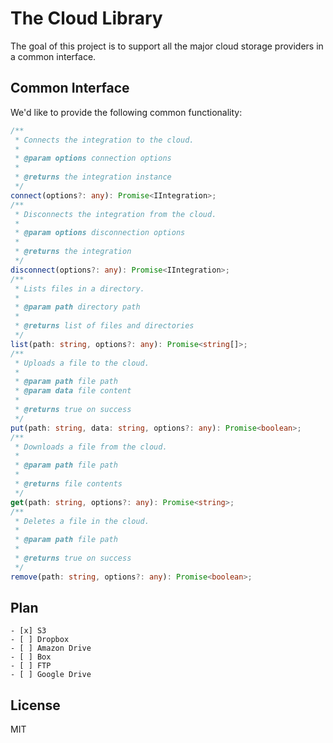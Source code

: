 # The Cloud Library

The goal of this project is to support all the major cloud storage providers in a common interface.

## Common Interface

We'd like to provide the following common functionality:

```typescript
/**
 * Connects the integration to the cloud.
 *
 * @param options connection options
 *
 * @returns the integration instance
 */
connect(options?: any): Promise<IIntegration>;
/**
 * Disconnects the integration from the cloud.
 *
 * @param options disconnection options
 *
 * @returns the integration
 */
disconnect(options?: any): Promise<IIntegration>;
/**
 * Lists files in a directory.
 *
 * @param path directory path
 *
 * @returns list of files and directories
 */
list(path: string, options?: any): Promise<string[]>;
/**
 * Uploads a file to the cloud.
 *
 * @param path file path
 * @param data file content
 *
 * @returns true on success
 */
put(path: string, data: string, options?: any): Promise<boolean>;
/**
 * Downloads a file from the cloud.
 *
 * @param path file path
 *
 * @returns file contents
 */
get(path: string, options?: any): Promise<string>;
/**
 * Deletes a file in the cloud.
 *
 * @param path file path
 *
 * @returns true on success
 */
remove(path: string, options?: any): Promise<boolean>;
```

## Plan

    - [x] S3
    - [ ] Dropbox
    - [ ] Amazon Drive
    - [ ] Box
    - [ ] FTP
    - [ ] Google Drive

## License

MIT
